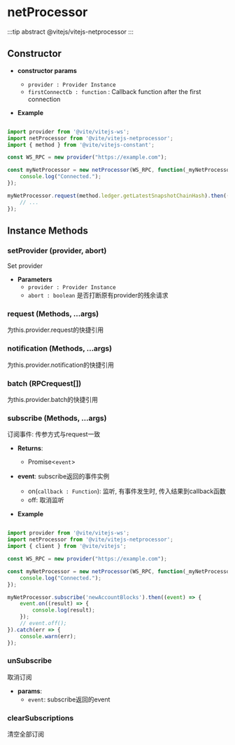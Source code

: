 # netProcessor

:::tip abstract
@vitejs/vitejs-netprocessor
:::

## Constructor

- **constructor params**
    - `provider : Provider Instance`
    - `firstConnectCb : function` : Callback function after the first connection

- **Example**

```javascript

import provider from '@vite/vitejs-ws';
import netProcessor from '@vite/vitejs-netprocessor';
import { method } from '@vite/vitejs-constant';

const WS_RPC = new provider("https://example.com");

const myNetProcessor = new netProcessor(WS_RPC, function(_myNetProcessor) {
    console.log("Connected.");
});

myNetProcessor.request(method.ledger.getLatestSnapshotChainHash).then(() => {
    // ...
});
```

## Instance Methods

### setProvider (provider, abort)
Set provider

- **Parameters**
    * `provider : Provider Instance`
    * `abort : boolean` 是否打断原有provider的残余请求

### request (Methods, ...args)
为this.provider.request的快捷引用

### notification (Methods, ...args)
为this.provider.notification的快捷引用

### batch (RPCrequest[])
为this.provider.batch的快捷引用

### subscribe (Methods, ...args)
订阅事件: 传参方式与request一致

- **Returns**:
    - Promise<`event`>

- **event**: subscribe返回的事件实例
    - on(`callback : Function`): 监听, 有事件发生时, 传入结果到callback函数
    - off: 取消监听

- **Example**

```javascript

import provider from '@vite/vitejs-ws';
import netProcessor from '@vite/vitejs-netprocessor';
import { client } from '@vite/vitejs';

const WS_RPC = new provider("https://example.com");

const myNetProcessor = new netProcessor(WS_RPC, function(_myNetProcessor) {
    console.log("Connected.");
});

myNetProcessor.subscribe('newAccountBlocks').then((event) => {
    event.on((result) => {
        console.log(result);
    });
    // event.off();
}).catch(err => {
    console.warn(err);
});

```

### unSubscribe
取消订阅

- **params**: 
  * `event`: subscribe返回的event

### clearSubscriptions
清空全部订阅
